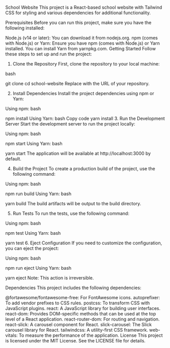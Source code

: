 School Website
This project is a React-based school website with Tailwind CSS for styling and various dependencies for additional functionality.

Prerequisites
Before you can run this project, make sure you have the following installed:

Node.js (v14 or later): You can download it from nodejs.org.
npm (comes with Node.js) or Yarn: Ensure you have npm (comes with Node.js) or Yarn installed. You can install Yarn from yarnpkg.com.
Getting Started
Follow these steps to set up and run the project:

1. Clone the Repository
First, clone the repository to your local machine:

bash

git clone <repository-url>
cd school-website
Replace <repository-url> with the URL of your repository.

2. Install Dependencies
Install the project dependencies using npm or Yarn:

Using npm:
bash

npm install
Using Yarn:
bash
Copy code
yarn install
3. Run the Development Server
Start the development server to run the project locally:

Using npm:
bash

npm start
Using Yarn:
bash

yarn start
The application will be available at http://localhost:3000 by default.

4. Build the Project
To create a production build of the project, use the following command:

Using npm:
bash

npm run build
Using Yarn:
bash

yarn build
The build artifacts will be output to the build directory.

5. Run Tests
To run the tests, use the following command:

Using npm:
bash

npm test
Using Yarn:
bash

yarn test
6. Eject Configuration
If you need to customize the configuration, you can eject the project:

Using npm:
bash

npm run eject
Using Yarn:
bash

yarn eject
Note: This action is irreversible.

Dependencies
This project includes the following dependencies:

@fortawesome/fontawesome-free: For FontAwesome icons.
autoprefixer: To add vendor prefixes to CSS rules.
postcss: To transform CSS with JavaScript plugins.
react: A JavaScript library for building user interfaces.
react-dom: Provides DOM-specific methods that can be used at the top level of a React application.
react-router-dom: For routing and navigation.
react-slick: A carousel component for React.
slick-carousel: The Slick carousel library for React.
tailwindcss: A utility-first CSS framework.
web-vitals: To measure the performance of the application.
License
This project is licensed under the MIT License. See the LICENSE file for details.

